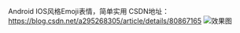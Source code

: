 Android IOS风格Emoji表情，简单实用
CSDN地址：https://blog.csdn.net/a295268305/article/details/80867165
![效果图](https://github.com/OneGreenHand/Emoji/tree/master/img/emoji效果.gif)
